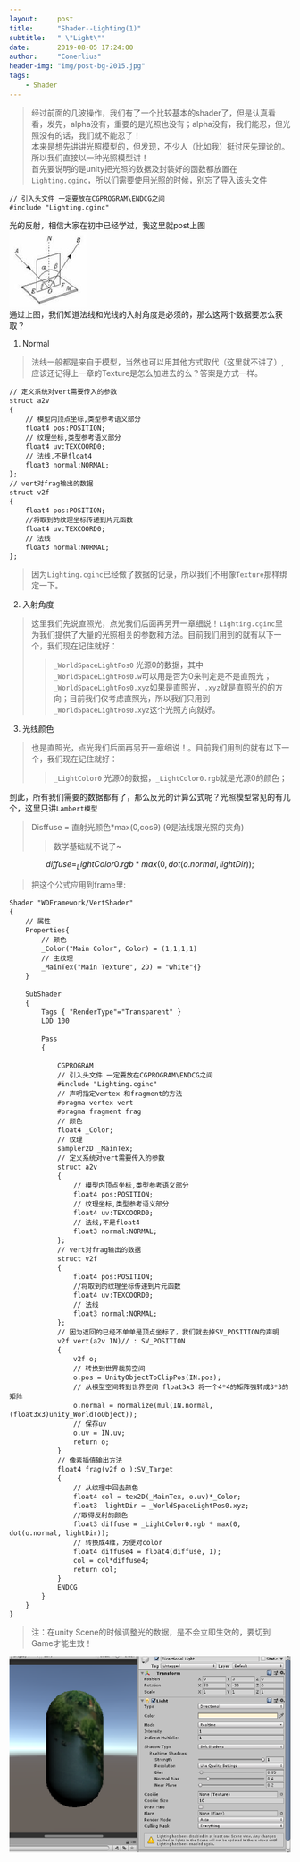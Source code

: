 ```yaml
---
layout:     post
title:      "Shader--Lighting(1)"
subtitle:   " \"Light\""
date:       2019-08-05 17:24:00
author:     "Conerlius"
header-img: "img/post-bg-2015.jpg"
tags:
    - Shader
---
```


> 经过前面的几波操作，我们有了一个比较基本的shader了，但是认真看看，发先，alpha没有，重要的是光照也没有；alpha没有，我们能忍，但光照没有的话，我们就不能忍了！<br>
> 本来是想先讲讲光照模型的，但发现，不少人（比如我）挺讨厌先理论的。所以我们直接以一种光照模型讲！<br>
> 首先要说明的是unity把光照的数据及封装好的函数都放置在`Lighting.cginc`，所以们需要使用光照的时候，别忘了导入该头文件
```
// 引入头文件 一定要放在CGPROGRAM\ENDCG之间
#include "Lighting.cginc"
```

光的反射，相信大家在初中已经学过，我这里就post上图<br>
![png](/images/shader_tutorial/shader-light0.png)<br>
通过上图，我们知道法线和光线的入射角度是必须的，那么这两个数据要怎么获取？
1. Normal
> 法线一般都是来自于模型，当然也可以用其他方式取代（这里就不讲了）,应该还记得上一章的Texture是怎么加进去的么？答案是方式一样。
```
// 定义系统对vert需要传入的参数
struct a2v 
{
	// 模型内顶点坐标,类型参考语义部分
	float4 pos:POSITION;
	// 纹理坐标,类型参考语义部分
    float4 uv:TEXCOORD0;
	// 法线,不是float4
	float3 normal:NORMAL;
};
// vert对frag输出的数据
struct v2f
{
	float4 pos:POSITION;
	//将取到的纹理坐标传递到片元函数
    float4 uv:TEXCOORD0;
	// 法线
	float3 normal:NORMAL;
};
```

> 因为`Lighting.cginc`已经做了数据的记录，所以我们不用像`Texture`那样绑定一下。

2. 入射角度
> 这里我们先说直照光，点光我们后面再另开一章细说！`Lighting.cginc`里为我们提供了大量的光照相关的参数和方法。目前我们用到的就有以下一个，我们现在记住就好：
>> `_WorldSpaceLightPos0` 光源0的数据，其中`_WorldSpaceLightPos0.w`可以用是否为0来判定是不是直照光；`_WorldSpaceLightPos0.xyz`如果是直照光，`.xyz`就是直照光的的方向；目前我们仅考虑直照光，所以我们只用到`_WorldSpaceLightPos0.xyz`这个光照方向就好。

3. 光线颜色
> 也是直照光，点光我们后面再另开一章细说！。目前我们用到的就有以下一个，我们现在记住就好：
>> `_LightColor0` 光源0的数据，`_LightColor0.rgb`就是光源0的颜色；

到此，所有我们需要的数据都有了，那么反光的计算公式呢？光照模型常见的有几个，这里只讲`Lambert模型`
> Disffuse = 直射光颜色*max(0,cosθ) (θ是法线跟光照的夹角)
>> 数学基础就不说了~

```math
diffuse = _LightColor0.rgb * max(0, dot(o.normal, lightDir));
```

> 把这个公式应用到frame里:

```
Shader "WDFramework/VertShader"
{
	// 属性
	Properties{
		// 颜色
		_Color("Main Color", Color) = (1,1,1,1)
		// 主纹理
		_MainTex("Main Texture", 2D) = "white"{}
	}
	
    SubShader
    {
        Tags { "RenderType"="Transparent" }
        LOD 100
		
        Pass
        {
			
            CGPROGRAM
			// 引入头文件 一定要放在CGPROGRAM\ENDCG之间
			#include "Lighting.cginc"
			// 声明指定vertex 和fragment的方法
			#pragma vertex vert
            #pragma fragment frag
			// 颜色
			float4 _Color;
			// 纹理
			sampler2D _MainTex;
			// 定义系统对vert需要传入的参数
			struct a2v 
			{
				// 模型内顶点坐标,类型参考语义部分
				float4 pos:POSITION;
				// 纹理坐标,类型参考语义部分
                float4 uv:TEXCOORD0;
				// 法线,不是float4
				float3 normal:NORMAL;
			};
			// vert对frag输出的数据
			struct v2f
			{
				float4 pos:POSITION;
				//将取到的纹理坐标传递到片元函数
                float4 uv:TEXCOORD0;
				// 法线
				float3 normal:NORMAL;
			};
			// 因为返回的已经不单单是顶点坐标了，我们就去掉SV_POSITION的声明
			v2f vert(a2v IN)// : SV_POSITION
			{
				v2f o;
				// 转换到世界裁剪空间
				o.pos = UnityObjectToClipPos(IN.pos);
				// 从模型空间转到世界空间 float3x3 将一个4*4的矩阵强转成3*3的矩阵
				o.normal = normalize(mul(IN.normal, (float3x3)unity_WorldToObject));
				// 保存uv
				o.uv = IN.uv;
				return o;
			}
			// 像素插值输出方法
			float4 frag(v2f o ):SV_Target
			{
				// 从纹理中回去颜色
				float4 col = tex2D(_MainTex, o.uv)*_Color;
				float3  lightDir = _WorldSpaceLightPos0.xyz;
				//取得反射的颜色
				float3 diffuse = _LightColor0.rgb * max(0, dot(o.normal, lightDir));
				// 转换成4维，方便对color
				float4 diffuse4 = float4(diffuse, 1);
				col = col*diffuse4;
				return col;
			}
            ENDCG
        }
    }
}
```

> 注：在unity Scene的时候调整光的数据，是不会立即生效的，要切到Game才能生效！

![png](/images/shader_tutorial/shader-light1.png)